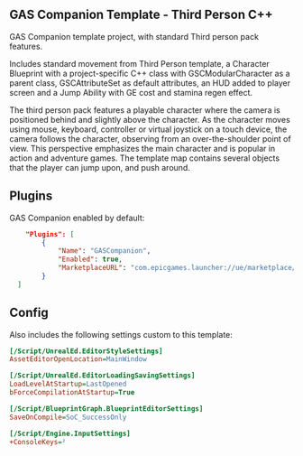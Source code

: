 ## GAS Companion Template - Third Person C++

GAS Companion template project, with standard Third person pack features.

Includes standard movement from Third Person template, a Character Blueprint with a project-specific C++ class with GSCModularCharacter as a parent class, GSCAttributeSet as default attributes, an HUD added to player screen and a Jump Ability with GE cost and stamina regen effect.

The third person pack features a playable character where the camera is positioned behind and slightly above the character. As the character moves using mouse, keyboard, controller or virtual joystick on a touch device, the camera follows the character, observing from an over-the-shoulder point of view. This perspective emphasizes the main character and is popular in action and adventure games. The template map contains several objects that the player can jump upon, and push around.

## Plugins

GAS Companion enabled by default:

```json TP_ThirdPerson.uproject
	"Plugins": [
		{
			"Name": "GASCompanion",
			"Enabled": true,
			"MarketplaceURL": "com.epicgames.launcher://ue/marketplace/product/d83c6f34c3fb4b7092dde195c37c7413"
		}
  ]
```

## Config

Also includes the following settings custom to this template:

```ini Config/DefaultEditorPerProjectUserSettings.ini
[/Script/UnrealEd.EditorStyleSettings]
AssetEditorOpenLocation=MainWindow

[/Script/UnrealEd.EditorLoadingSavingSettings]
LoadLevelAtStartup=LastOpened
bForceCompilationAtStartup=True

[/Script/BlueprintGraph.BlueprintEditorSettings]
SaveOnCompile=SoC_SuccessOnly
```

```ini Config/DefaultInput.ini
[/Script/Engine.InputSettings]
+ConsoleKeys=²
```
